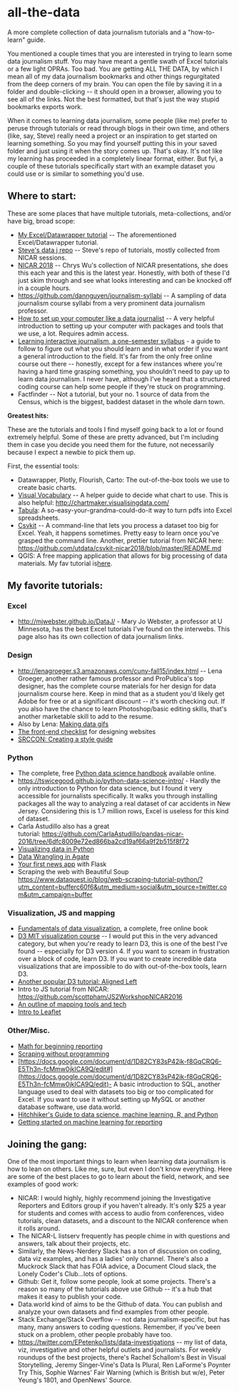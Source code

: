 # all-the-data
A more complete collection of data journalism tutorials and a "how-to-learn" guide.

You mentioned a couple times that you are interested in trying to learn some data journalism stuff. You may have meant a gentle swath of Excel tutorials or a few light OPRAs. Too bad. You are getting ALL THE DATA, by which I mean all of my data journalism bookmarks and other things regurgitated from the deep corners of my brain. You can open the file by saving it in a folder and double-clicking -- it should open in a browser, allowing you to see all of the links. Not the best formatted, but that's just the way stupid bookmarks exports work.

When it comes to learning data journalism, some people (like me) prefer to peruse through tutorials or read through blogs in their own time, and others (like, say, Steve) really need a project or an inspiration to get started on learning something. So you may find yourself putting this in your saved folder and just using it when the story comes up. That's okay. It's not like my learning has proceeded in a completely linear format, either. But fyi, a couple of these tutorials specifically start with an example dataset you could use or is similar to something you'd use.

## Where to start:

These are some places that have multiple tutorials, meta-collections, and/or have big, broad scope:

-   [My Excel/Datawrapper tutorial](https://github.com/epetenko/datawrapper-tutorial) -- The aforementioned Excel/Datawrapper tutorial.
-   [Steve's data j repo](http://sstirling.github.io/data-toolbox/build/subject/tutorials.html) -- Steve's repo of tutorials, mostly collected from NICAR sessions.
-   [NICAR 2018](http://blog.chryswu.com/2018/01/23/nicar18-slides-links-tutorials/) -- Chrys Wu's collection of NICAR presentations, she does this each year and this is the latest year. Honestly, with both of these I'd just skim through and see what looks interesting and can be knocked off in a couple hours.
-   <https://github.com/dannguyen/journalism-syllabi> -- A sampling of data journalism course syllabi from a very prominent data journalism professor.
-   [How to set up your computer like a data journalist](http://blog.apps.npr.org/2013/06/06/how-to-setup-a-developers-environment.html) -- A very helpful introduction to setting up your computer with packages and tools that we use, a lot. Requires admin access.
-   [Learning interactive journalism, a one-semester syllabus](https://source.opennews.org/en-US/learning/interactive-data-journalism-one-semester/) - a guide to follow to figure out what you should learn and in what order if you want a general introduction to the field. It's far from the only free online course out there -- honestly, except for a few instances where you're having a hard time grasping something, you shouldn't need to pay up to learn data journalism. I never have, although I've heard that a structured coding course can help some people if they're stuck on programming.
-   Factfinder -- Not a tutorial, but your no. 1 source of data from the Census, which is the biggest, baddest dataset in the whole darn town.

**Greatest hits:**

These are the tutorials and tools I find myself going back to a lot or found extremely helpful. Some of these are pretty advanced, but I'm including them in case you decide you need them for the future, not necessarily because I expect a newbie to pick them up.

First, the essential tools:

-   Datawrapper, Plotly, Flourish, Carto: The out-of-the-box tools we use to create basic charts.
-   [Visual Vocabulary](http://ft-interactive.github.io/visual-vocabulary/) -- A helper guide to decide what chart to use. This is also helpful: <http://chartmaker.visualisingdata.com/>
-   [Tabula](tabula.technology): A so-easy-your-grandma-could-do-it way to turn pdfs into Excel spreadsheets.
-   [Csvkit](https://csvkit.readthedocs.io/en/1.0.3/tutorial.html) -- A command-line that lets you process a dataset too big for Excel. Yeah, it happens sometimes. Pretty easy to learn once you've grasped the command line. Another, prettier tutorial from NICAR here: https://github.com/utdata/csvkit-nicar2018/blob/master/README.md
-   QGIS: A free mapping application that allows for big processing of data materials. My fav tutorial is[here](http://paldhous.github.io/NICAR/2015/qgis.html).

## My favorite tutorials:

### Excel
-   <http://mjwebster.github.io/DataJ/> - Mary Jo Webster, a professor at U Minnesota, has the best Excel tutorials I've found on the interwebs. This page also has its own collection of data journalism links.

### Design
-   <http://lenagroeger.s3.amazonaws.com/cuny-fall15/index.html> -- Lena Groeger, another rather famous professor and ProPublica's top designer, has the complete course materials for her design for data journalism course here. Keep in mind that as a student you'd likely get Adobe for free or at a significant discount -- it's worth checking out. If you also have the chance to learn Photoshop/basic editing skills, that's another marketable skill to add to the resume.
- Also by Lena: [Making data gifs](https://github.com/lenagroeger/gifs)
- [The front-end checklist](https://codeburst.io/the-front-end-checklist-8b2292fdda44) for designing websites
- [SRCCON: Creating a style guide](https://github.com/zzolo/srccon-style-guide-discussion)

### Python
-  The complete, free [Python data science handbook](https://github.com/jakevdp/PythonDataScienceHandbook) available online.
- <https://tswicegood.github.io/python-data-science-intro/> - Hardly the only introduction to Python for data science, but I found it very accessible for journalists specifically. It walks you through installing packages all the way to analyzing a real dataset of car accidents in New Jersey. Considering this is 1.7 million rows, Excel is useless for this kind of dataset. 
- Carla Astudillo also has a great tutorial: <https://github.com/CarlaAstudillo/pandas-nicar-2016/tree/6dfc8009e72ed866ba2cd19af66a9f2b515f8f72>
- [Visualizing data in Python](https://github.com/robroc/nicar16-visualizing-data-python/blob/master/Visualizing%20data%20with%20Python%20-%20NICAR16.ipynb) 
- [Data Wrangling in Agate](https://github.com/aepton/python-data-wrangling/blob/master/Data%20Wrangling%20with%20Python.ipynb) 
- [Your first news app](https://first-news-app.readthedocs.io/en/latest/) with Flask
- Scraping the web with Beautiful Soup https://www.dataquest.io/blog/web-scraping-tutorial-python/?utm_content=bufferc60f6&utm_medium=social&utm_source=twitter.com&utm_campaign=buffer

### Visualization, JS and mapping
- [Fundamentals of data visualization](https://serialmentor.com/dataviz/index.html), a complete, free online book
- [D3 MIT visualization course](http://duspviz.mit.edu/d3-workshop/) -- I would put this in the very advanced category, but when you're ready to learn D3, this is one of the best I've found -- especially for D3 version 4. If you want to scream in frustration over a block of code, learn D3. If you want to create incredible data visualizations that are impossible to do with out-of-the-box tools, learn D3.
- [Another popular D3 tutorial: Aligned Left](http://alignedleft.com/tutorials/d3/)
- Intro to JS tutorial from NICAR: https://github.com/scottpham/JS2WorkshopNICAR2016
- [An outline of mapping tools and tech](https://github.com/veltman/maps-nicar14)
- [Intro to Leaflet](https://github.com/csessig86/leaflet-maps-intro)

### Other/Misc.
-   [Math for beginning reporting](https://github.com/mattwaite/MathForBeginningReporters/blob/master/math_and_data_for_beginning_reporting.md) 
- [Scraping without programming](https://docs.google.com/presentation/d/1zMvbeYhZZmv_PBsXIJAvwjr9i2UujEgp76DjQOA_-u4/edit#slide=id.p)
- [https://docs.google.com/document/d/1D82CY83sP42ik-f8GqCRQ6-E5Th3n-fcMmw0jkICA9Q/edit#](https://docs.google.com/document/d/1D82CY83sP42ik-f8GqCRQ6-E5Th3n-fcMmw0jkICA9Q/edit)- A basic introduction to SQL, another language used to deal with datasets too big or too complicated for Excel. If you want to use it without setting up MySQL or another database software, use data.world.
- [Hitchhiker's Guide to data science, machine learning, R, and Python](https://www.datasciencecentral.com/profiles/blogs/hitchhiker-s-guide-to-data-science-machine-learning-r-python)
- [Getting started on machine learning for reporting](https://paldhous.github.io/NICAR/2018/machine-learning.html)

## Joining the gang:

One of the most important things to learn when learning data journalism is how to lean on others. Like me, sure, but even I don't know everything. Here are some of the best places to go to learn about the field, network, and see examples of good work:

-   NICAR: I would highly, highly recommend joining the Investigative Reporters and Editors group if you haven't already. It's only $25 a year for students and comes with access to audio from conferences, video tutorials, clean datasets, and a discount to the NICAR conference when it rolls around. 
-   The NICAR-L listserv frequently has people chime in with questions and answers, talk about their projects, etc.
-   Similarly, the News-Nerdery Slack has a ton of discussion on coding, data viz examples, and has a ladies' only channel. There's also a Muckrock Slack that has FOIA advice, a Document Cloud slack, the Lonely Coder's Club...lots of options.
-   Github: Get it, follow some people, look at some projects. There's a reason so many of the tutorials above use Github -- it's a hub that makes it easy to publish your code.
-   Data.world kind of aims to be the Github of data. You can publish and analyze your own datasets and find examples from other people.
-   Stack Exchange/Stack Overflow -- not data journalism-specific, but has many, many answers to coding questions. Remember, if you've been stuck on a problem, other people probably have too.
-   <https://twitter.com/EPetenko/lists/data-investigations> -- my list of data, viz, investigative and other helpful outlets and journalists. For weekly roundups of the best projects, there's Rachel Schallom's Best in Visual Storytelling, Jeremy Singer-Vine's Data Is Plural, Ren LaForme's Poynter Try This, Sophie Warnes' Fair Warning (which is British but w/e), Peter Yeung's 1801, and OpenNews' Source.
